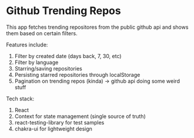 # Github Trending Repos

This app fetches trending repositores from the public github api and shows them based on certain filters.

Features include:

1. Filter by created date (days back, 7, 30, etc)
2. Filter by language
3. Starring/saving repositories
4. Persisting starred repositories through localStorage
5. Pagination on trending repos (kinda) -> github api doing some weird stuff

Tech stack:

1. React
2. Context for state management (single source of truth)
3. react-testing-library for test samples
4. chakra-ui for lightweight design
